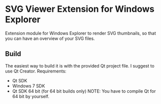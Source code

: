 # SVG Viewer Extension for Windows Explorer
Extension module for Windows Explorer to render SVG thumbnails, so that you can have an overview of your SVG files.

## Build

The easiest way to build it is with the provided Qt project file. I suggest to use Qt Creator. Requirements:
* Qt SDK
* Windows 7 SDK
* Qt SDK 64 bit (for 64 bit builds only) NOTE: You have to compile Qt for 64 bit by yourself.
